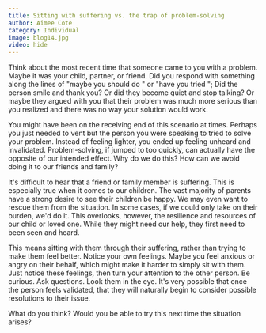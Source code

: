 ```yaml
---
title: Sitting with suffering vs. the trap of problem-solving
author: Aimee Cote
category: Individual
image: blog14.jpg
video: hide
---
```

Think about the most recent time that someone came to you with a problem. Maybe it was your child, partner, or friend. Did you respond with something along the lines of "maybe you should do " or "have you tried "; Did the person smile and thank you? Or did they become quiet and stop talking? Or maybe they argued with you that their problem was much more serious than you realized and there was no way your solution would work.

You might have been on the receiving end of this scenario at times. Perhaps you just needed to vent but the person you were speaking to tried to solve your problem. Instead of feeling lighter, you ended up feeling unheard and invalidated. Problem-solving, if jumped to too quickly, can actually have the opposite of our intended effect. Why do we do this? How can we avoid doing it to our friends and family?

It's difficult to hear that a friend or family member is suffering. This is especially true when it comes to our children. The vast majority of parents have a strong desire to see their children be happy. We may even want to rescue them from the situation. In some cases, if we could only take on their burden, we'd do it. This overlooks, however, the resilience and resources of our child or loved one. While they might need our help, they first need to been seen and heard.

This means sitting with them through their suffering, rather than trying to make them feel better. Notice your own feelings. Maybe you feel anxious or angry on their behalf, which might make it harder to simply sit with them. Just notice these feelings, then turn your attention to the other person. Be curious. Ask questions. Look them in the eye. It's very possible that once the person feels validated, that they will naturally begin to consider possible resolutions to their issue.

What do you think? Would you be able to try this next time the situation arises?